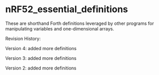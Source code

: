 # nRF52_essential_definitions
These are shorthand Forth definitions leveraged by other programs for manipulating variables and one-dimensional arrays.

Revision History:

Version 4: added more definitions

Version 3: added more definitions

Version 2: added more definitions
